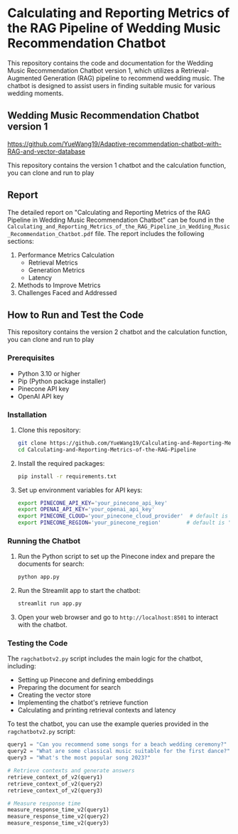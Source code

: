 # Calculating and Reporting Metrics of the RAG Pipeline of Wedding Music Recommendation Chatbot

This repository contains the code and documentation for the Wedding Music Recommendation Chatbot version 1, which utilizes a Retrieval-Augmented Generation (RAG) pipeline to recommend wedding music. The chatbot is designed to assist users in finding suitable music for various wedding moments.

## Wedding Music Recommendation Chatbot version 1

https://github.com/YueWang19/Adaptive-recommendation-chatbot-with-RAG-and-vector-database

This repository contains the version 1 chatbot and the calculation function, you can clone and run to play

## Report

The detailed report on "Calculating and Reporting Metrics of the RAG Pipeline in Wedding Music Recommendation Chatbot" can be found in the `Calculating_and_Reporting_Metrics_of_the_RAG_Pipeline_in_Wedding_Music_Recommendation_Chatbot.pdf` file. The report includes the following sections:

1. Performance Metrics Calculation
   - Retrieval Metrics
   - Generation Metrics
   - Latency
2. Methods to Improve Metrics
3. Challenges Faced and Addressed

## How to Run and Test the Code

This repository contains the version 2 chatbot and the calculation function, you can clone and run to play

### Prerequisites

- Python 3.10 or higher
- Pip (Python package installer)
- Pinecone API key
- OpenAI API key

### Installation

1. Clone this repository:

   ```bash
   git clone https://github.com/YueWang19/Calculating-and-Reporting-Metrics-of-the-RAG-Pipeline.git
   cd Calculating-and-Reporting-Metrics-of-the-RAG-Pipeline
   ```

2. Install the required packages:

   ```bash
   pip install -r requirements.txt
   ```

3. Set up environment variables for API keys:

   ```bash
   export PINECONE_API_KEY='your_pinecone_api_key'
   export OPENAI_API_KEY='your_openai_api_key'
   export PINECONE_CLOUD='your_pinecone_cloud_provider'  # default is 'aws'
   export PINECONE_REGION='your_pinecone_region'        # default is 'us-east-1'
   ```

### Running the Chatbot

1. Run the Python script to set up the Pinecone index and prepare the documents for search:

   ```bash
   python app.py
   ```

2. Run the Streamlit app to start the chatbot:

   ```bash
   streamlit run app.py
   ```

3. Open your web browser and go to `http://localhost:8501` to interact with the chatbot.

### Testing the Code

The `ragchatbotv2.py` script includes the main logic for the chatbot, including:

- Setting up Pinecone and defining embeddings
- Preparing the document for search
- Creating the vector store
- Implementing the chatbot's retrieve function
- Calculating and printing retrieval contexts and latency

To test the chatbot, you can use the example queries provided in the `ragchatbotv2.py` script:

```python
query1 = "Can you recommend some songs for a beach wedding ceremony?"
query2 = "What are some classical music suitable for the first dance?"
query3 = "What's the most popular song 2023?"

# Retrieve contexts and generate answers
retrieve_context_of_v2(query1)
retrieve_context_of_v2(query2)
retrieve_context_of_v2(query3)

# Measure response time
measure_response_time_v2(query1)
measure_response_time_v2(query2)
measure_response_time_v2(query3)
```
